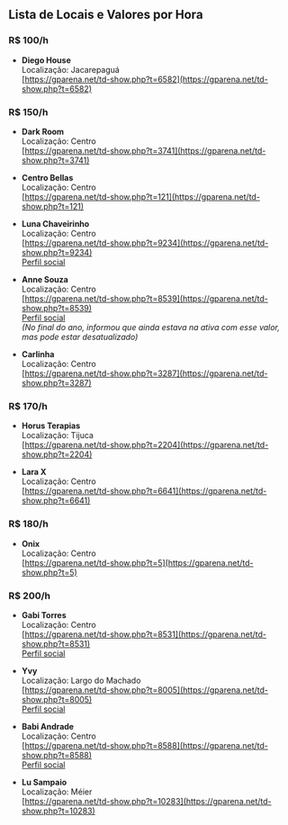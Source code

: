 ## Lista de Locais e Valores por Hora

### R$ 100/h
- **Diego House**  
  Localização: Jacarepaguá  
  [https://gparena.net/td-show.php?t=6582](https://gparena.net/td-show.php?t=6582)

### R$ 150/h
- **Dark Room**  
  Localização: Centro  
  [https://gparena.net/td-show.php?t=3741](https://gparena.net/td-show.php?t=3741)

- **Centro Bellas**  
  Localização: Centro  
  [https://gparena.net/td-show.php?t=121](https://gparena.net/td-show.php?t=121)

- **Luna Chaveirinho**  
  Localização: Centro  
  [https://gparena.net/td-show.php?t=9234](https://gparena.net/td-show.php?t=9234)  
  [Perfil social](https://gparena.net/social-feed-user.php?id=22057)

- **Anne Souza**  
  Localização: Centro  
  [https://gparena.net/td-show.php?t=8539](https://gparena.net/td-show.php?t=8539)  
  [Perfil social](https://gparena.net/social-feed-user.php?id=21445)  
  *(No final do ano, informou que ainda estava na ativa com esse valor, mas pode estar desatualizado)*

- **Carlinha**  
  Localização: Centro  
  [https://gparena.net/td-show.php?t=3287](https://gparena.net/td-show.php?t=3287)

### R$ 170/h
- **Horus Terapias**  
  Localização: Tijuca  
  [https://gparena.net/td-show.php?t=2204](https://gparena.net/td-show.php?t=2204)

- **Lara X**  
  Localização: Centro  
  [https://gparena.net/td-show.php?t=6641](https://gparena.net/td-show.php?t=6641)

### R$ 180/h
- **Onix**  
  Localização: Centro  
  [https://gparena.net/td-show.php?t=5](https://gparena.net/td-show.php?t=5)

### R$ 200/h
- **Gabi Torres**  
  Localização: Centro  
  [https://gparena.net/td-show.php?t=8531](https://gparena.net/td-show.php?t=8531)  
  [Perfil social](https://gparena.net/social-feed-user.php?id=22276)

- **Yvy**  
  Localização: Largo do Machado  
  [https://gparena.net/td-show.php?t=8005](https://gparena.net/td-show.php?t=8005)  
  [Perfil social](https://gparena.net/social-feed-user.php?id=23882)

- **Babi Andrade**  
  Localização: Centro  
  [https://gparena.net/td-show.php?t=8588](https://gparena.net/td-show.php?t=8588)  
  [Perfil social](https://gparena.net/social-feed-user.php?id=20436)

- **Lu Sampaio**  
  Localização: Méier  
  [https://gparena.net/td-show.php?t=10283](https://gparena.net/td-show.php?t=10283)
